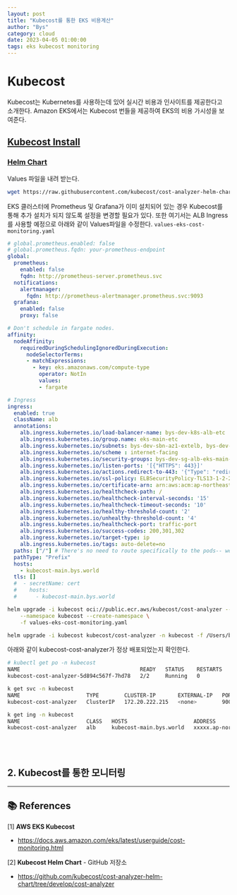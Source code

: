 ```yaml
---
layout: post
title: "Kubecost를 통한 EKS 비용계산"
author: "Bys"
category: cloud
date: 2023-04-05 01:00:00
tags: eks kubecost monitoring
---
```



# Kubecost

Kubecost는 Kubernetes를 사용하는데 있어 실시간 비용과 인사이트를 제공한다고 소개한다. Amazon EKS에서는 Kubecost 번들을 제공하여 EKS의 비용 가시성을 보여준다. 

## [Kubecost Install](https://docs.aws.amazon.com/eks/latest/userguide/cost-monitoring.html)


### [Helm Chart](https://github.com/kubecost/cost-analyzer-helm-chart/tree/develop/cost-analyzer)

Values 파일을 내려 받는다. 
```bash
wget https://raw.githubusercontent.com/kubecost/cost-analyzer-helm-chart/develop/cost-analyzer/values-eks-cost-monitoring.yaml
```

EKS 클러스터에 Prometheus 및 Grafana가 이미 설치되어 있는 경우 Kubecost를 통해 추가 설치가 되지 않도록 설정을 변경할 필요가 있다. 또한 여기서는 ALB Ingress를 사용할 예정으로 아래와 같이 Values파일을 수정한다. 
`values-eks-cost-monitoring.yaml`  
```yaml
# global.prometheus.enabled: false
# global.prometheus.fqdn: your-prometheus-endpoint
global:
  prometheus:
    enabled: false
    fqdn: http://prometheus-server.prometheus.svc
  notifications:
    alertmanager:
      fqdn: http://prometheus-alertmanager.prometheus.svc:9093
  grafana:
    enabled: false
    proxy: false

# Don't schedule in fargate nodes.
affinity:
  nodeAffinity:
    requiredDuringSchedulingIgnoredDuringExecution:
      nodeSelectorTerms:
      - matchExpressions:
        - key: eks.amazonaws.com/compute-type
          operator: NotIn
          values:
          - fargate

# Ingress
ingress:
  enabled: true
  className: alb
  annotations:
    alb.ingress.kubernetes.io/load-balancer-name: bys-dev-k8s-alb-etc
    alb.ingress.kubernetes.io/group.name: eks-main-etc
    alb.ingress.kubernetes.io/subnets: bys-dev-sbn-az1-extelb, bys-dev-sbn-az2-extelb
    alb.ingress.kubernetes.io/scheme : internet-facing
    alb.ingress.kubernetes.io/security-groups: bys-dev-sg-alb-eks-main-etc
    alb.ingress.kubernetes.io/listen-ports: '[{"HTTPS": 443}]'
    alb.ingress.kubernetes.io/actions.redirect-to-443: '{"Type": "redirect", "RedirectConfig": {"Protocol": "HTTPS", "Port": "443", "StatusCode": "HTTP_301"}}'
    alb.ingress.kubernetes.io/ssl-policy: ELBSecurityPolicy-TLS13-1-2-2021-06
    alb.ingress.kubernetes.io/certificate-arn: arn:aws:acm:ap-northeast-2:xxxxx:certificate/yyyyy
    alb.ingress.kubernetes.io/healthcheck-path: /
    alb.ingress.kubernetes.io/healthcheck-interval-seconds: '15'
    alb.ingress.kubernetes.io/healthcheck-timeout-seconds: '10'
    alb.ingress.kubernetes.io/healthy-threshold-count: '2'
    alb.ingress.kubernetes.io/unhealthy-threshold-count: '4'
    alb.ingress.kubernetes.io/healthcheck-port: traffic-port
    alb.ingress.kubernetes.io/success-codes: 200,301,302
    alb.ingress.kubernetes.io/target-type: ip
    alb.ingress.kubernetes.io/tags: auto-delete=no
  paths: ["/"] # There's no need to route specifically to the pods-- we have an nginx deployed that handles routing
  pathType: "Prefix"
  hosts:
    - kubecost-main.bys.world
  tls: []
  #  - secretName: cert
  #    hosts:
  #      - kubecost-main.bys.world
```

```bash
helm upgrade -i kubecost oci://public.ecr.aws/kubecost/cost-analyzer --version 1.102.0 \
    --namespace kubecost --create-namespace \
    -f values-eks-cost-monitoring.yaml

helm upgrade -i kubecost kubecost/cost-analyzer -n kubecost -f /Users/bys/workspace/kubernetes/kubecost/bys-dev-eks-main/values-eks-cost-monitoring-new.yaml
```

아래와 같이 kubecost-cost-analyzer가 정상 배포되었는지 확인한다. 
```bash
# kubectl get po -n kubecost
NAME                                      READY   STATUS    RESTARTS   AGE
kubecost-cost-analyzer-5d894c567f-7hd78   2/2     Running   0          3h31m

k get svc -n kubecost
NAME                     TYPE        CLUSTER-IP       EXTERNAL-IP   PORT(S)             AGE
kubecost-cost-analyzer   ClusterIP   172.20.222.215   <none>        9003/TCP,9090/TCP   3h32m

k get ing -n kubecost
NAME                     CLASS   HOSTS                     ADDRESS                                                           PORTS   AGE
kubecost-cost-analyzer   alb     kubecost-main.bys.world   xxxxx.ap-northeast-2.elb.amazonaws.com                            80      3h32m
```

<br><br>
## 2. Kubecost를 통한 모니터링



---

## 📚 References

[1] **AWS EKS Kubecost**  
- https://docs.aws.amazon.com/eks/latest/userguide/cost-monitoring.html

[2] **Kubecost Helm Chart** - GitHub 저장소  
- https://github.com/kubecost/cost-analyzer-helm-chart/tree/develop/cost-analyzer
